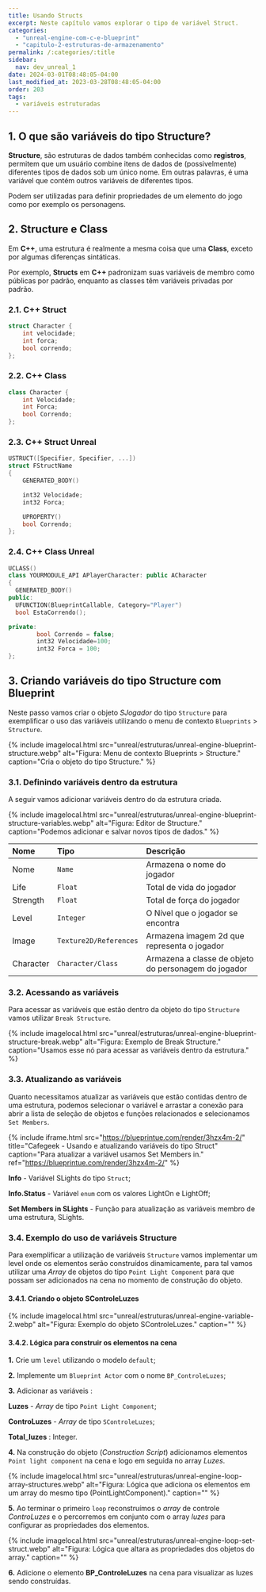 ```yaml
---
title: Usando Structs
excerpt: Neste capítulo vamos explorar o tipo de variável Struct.  
categories: 
  - "unreal-engine-com-c-e-blueprint"
  - "capitulo-2-estruturas-de-armazenamento"
permalink: /:categories/:title
sidebar:
  nav: dev_unreal_1
date: 2024-03-01T08:48:05-04:00
last_modified_at: 2023-03-28T08:48:05-04:00
order: 203
tags:
  - variáveis estruturadas
---
```


## 1. O que são variáveis do tipo Structure?

**Structure**, são estruturas de dados também conhecidas como **registros**, permitem que um usuário combine itens de dados de (possivelmente) diferentes tipos de dados sob um único nome. Em outras palavras, é uma variável que contém outros variáveis de diferentes tipos.  

Podem ser utilizadas para definir propriedades de um elemento do jogo como por exemplo os personagens.

## 2. Structure e Class

Em **C++**, uma estrutura é realmente a mesma coisa que uma **Class**, exceto por algumas diferenças sintáticas.  

Por exemplo, **Structs** em **C++** padronizam suas variáveis de membro como públicas por padrão, enquanto as classes têm variáveis privadas por padrão.

### 2.1. C++ Struct

```cpp
struct Character {
    int velocidade;
    int forca;
    bool correndo;
};
```

### 2.2. C++ Class

```cpp
class Character {
    int Velocidade;
    int Forca;
    bool Correndo;
};
```

### 2.3. C++ Struct Unreal

```cpp
USTRUCT([Specifier, Specifier, ...])
struct FStructName
{
    GENERATED_BODY()

    int32 Velocidade;
    int32 Forca;

    UPROPERTY()
    bool Correndo;
};
```

### 2.4. C++ Class Unreal

```cpp
UCLASS()
class YOURMODULE_API APlayerCharacter: public ACharacter
{
  GENERATED_BODY()
public:
  UFUNCTION(BlueprintCallable, Category="Player")
  bool EstaCorrendo();

private:
        bool Correndo = false;
        int32 Velocidade=100;
        int32 Forca = 100;
};
```

## 3. Criando variáveis do tipo Structure com Blueprint

Neste passo vamos criar o objeto *SJogador* do tipo `Structure` para exemplificar o uso das variáveis utilizando o menu de contexto `Blueprints` > `Structure`.

{% include imagelocal.html
    src="unreal/estruturas/unreal-engine-blueprint-structure.webp"
    alt="Figura: Menu de contexto Blueprints > Structure."
    caption="Cria o objeto do tipo Structure."
%}

### 3.1. Definindo variáveis dentro da estrutura

A seguir vamos adicionar variáveis dentro do da estrutura criada.

{% include imagelocal.html
    src="unreal/estruturas/unreal-engine-blueprint-structure-variables.webp"
    alt="Figura: Editor de Structure."
    caption="Podemos adicionar e salvar novos tipos de dados."
%}

| Nome      | Tipo                   | Descrição                                            |
| :-------- | :--------------------- | :--------------------------------------------------- |
| Nome      | `Name`                 | Armazena o nome do jogador                           |
| Life      | `Float`                | Total de vida do jogador                             |
| Strength  | `Float`                | Total de força do jogador                            |
| Level     | `Integer`              | O Nível que o jogador se encontra                    |
| Image     | `Texture2D/References` | Armazena imagem 2d que representa o jogador          |
| Character | `Character/Class`      | Armazena a classe de objeto do personagem do jogador |

### 3.2. Acessando as variáveis

Para acessar as variáveis que estão dentro da objeto do tipo `Structure` vamos utilizar `Break Structure`.  

{% include imagelocal.html
    src="unreal/estruturas/unreal-engine-blueprint-structure-break.webp"
    alt="Figura: Exemplo de Break Structure."
    caption="Usamos esse nó para acessar as variáveis dentro da estrutura."
%}

### 3.3. Atualizando as variáveis

Quanto necessitamos atualizar as variáveis que estão contidas dentro de uma estrutura, podemos selecionar o variável e arrastar a conexão para abrir a lista de seleção de objetos e funções relacionados e selecionamos `Set Members`.

{% include iframe.html
    src="https://blueprintue.com/render/3hzx4m-2/"
    title="Cafegeek - Usando e atualizando variáveis do tipo Struct"
    caption="Para atualizar a variável usamos Set Members in."
    ref="https://blueprintue.com/render/3hzx4m-2/"
%}

**Info** - Variável SLights do tipo `Struct`;

**Info.Status** - Variável `enum` com os valores LightOn e LightOff;

**Set Members in SLights** - Função para atualização as variáveis membro de uma estrutura, SLights.

### 3.4. Exemplo do uso de variáveis Structure

Para exemplificar a utilização de variáveis `Structure` vamos implementar um level onde os elementos serão construídos dinamicamente, para tal vamos utilizar uma *Array* de objetos do tipo `Point Light Component` para que possam ser adicionados na cena no momento de construção do objeto.

#### 3.4.1. Criando o objeto SControleLuzes

{% include imagelocal.html
    src="unreal/estruturas/unreal-engine-variable-2.webp"
    alt="Figura: Exemplo do objeto SControleLuzes."
    caption=""
%}

#### 3.4.2. Lógica para construir os elementos na cena

**1.** Crie um `level` utilizando o modelo `default`;

**2.** Implemente um `Blueprint Actor` com o nome `BP_ControleLuzes`;

**3.** Adicionar as variáveis :

**Luzes** - *Array* de tipo `Point Light Component`;

**ControLuzes** - *Array* de tipo `SControleLuzes`;

**Total_luzes** : Integer.

**4.** Na construção do objeto (*Construction Script*) adicionamos elementos `Point light component` na cena e logo em seguida no array *Luzes*.  

{% include imagelocal.html
    src="unreal/estruturas/unreal-engine-loop-array-structures.webp"
    alt="Figura: Lógica que adiciona os elementos em um array do mesmo tipo (PointLightComponent)."
    caption=""
%}

**5.** Ao terminar o primeiro `loop` reconstruímos o *array* de controle *ControLuzes* e o percorremos em conjunto com o array *luzes* para configurar as propriedades dos elementos.  

{% include imagelocal.html
    src="unreal/estruturas/unreal-engine-loop-set-struct.webp"
    alt="Figura: Lógica que altara as propriedades dos objetos do array."
    caption=""
%}

**6.** Adicione o elemento **BP_ControleLuzes** na cena para visualizar as luzes sendo construídas.
